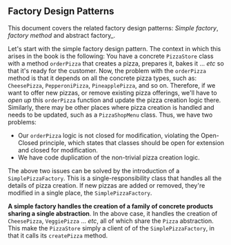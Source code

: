 ## Factory Design Patterns
This document covers the related factory design patterns: _Simple factory_,
_factory method_ and abstract factory_.

Let's start with the simple factory design pattern. The context in which
this arises in the book is the following: You have a concrete `PizzaStore`
class with a method `orderPizza` that creates a pizza, prepares it,
bakes it ... _etc_ so that it's ready for the customer. Now, the problem
with the `orderPizza` method is that it depends on all the concrete
pizza types, such as: `CheesePizza`, `PepperoniPizza`, `PineapplePizza`,
and so on. Therefore, if we want to offer new pizzas, or remove existing
pizza offerings, we'll have to _open up_ this `orderPizza` function and
update the pizza creation logic there. Similarly, there may be other
places where pizza creation is handled and needs to be updated, such as
a `PizzaShopMenu` class. Thus, we have two problems:
- Our `orderPizza` logic is not closed for modification, violating
the Open-Closed principle, which states that classes should be open 
  for extension and closed for modification. 
- We have code duplication of the non-trivial pizza creation logic.

The above two issues can be solved by the introduction of a `SimplePizzaFactory`.
This is a single-responsibility class that handles all the details of pizza
creation. If new pizzas are added or removed, they're modified in a single place,
the `SimplePizzaFactory`.

**A simple factory handles the creation of a family of concrete products
sharing a single abstraction**. In the above case, it handles the creation
of `CheesePizza`, `VeggiePizza` ... _etc_, all of which share the `Pizza`
abstraction. This make the `PizzaStore` simply a client of
of the `SimplePizzaFactory`, in that it calls its `createPizza` method.